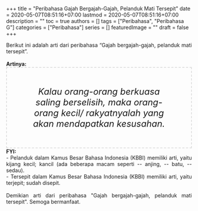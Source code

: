 +++
title = "Peribahasa Gajah Bergajah-Gajah, Pelanduk Mati Tersepit"
date = 2020-05-07T08:51:16+07:00
lastmod = 2020-05-07T08:51:16+07:00
description = ""
toc = true
authors = []
tags = ["Peribahasa", "Peribahasa G"]
categories = ["Peribahasa"]
series = []
featuredImage = ""
draft = false
+++

<div dir="ltr" style="text-align: left;" trbidi="on"><div style="text-align: justify;">Berikut ini adalah arti dari peribahasa “Gajah bergajah-gajah, pelanduk mati tersepit”.</div><br /><div style="text-align: justify;"><b>Artinya:</b></div><div style="border: 2px dashed #ddd; font-size: 24px; height: auto; margin: 0 auto; padding: 50px; text-align: center; width: auto;"><i>Kalau orang-orang berkuasa saling berselisih, maka orang-orang kecil/ rakyatnyalah yang akan mendapatkan kesusahan.</i></div><div style="text-align: justify;"><b>FYI:</b><br />- Pelanduk dalam Kamus Besar Bahasa Indonesia (KBBI) memiliki arti, yaitu kijang kecil; kancil (ada beberapa macam seperti -- anjing, -- batu, -- sedau).<br />- Tersepit dalam Kamus Besar Bahasa Indonesia (KBBI) memiliki arti, yaitu terjepit; sudah disepit.<br /><br /></div><div style="text-align: justify;">Demikian arti dari peribahasa "Gajah bergajah-gajah, pelanduk mati tersepit". Semoga bermanfaat.</div></div>
